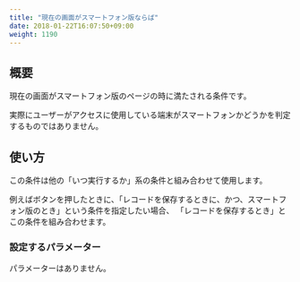 ```yaml
---
title: "現在の画面がスマートフォン版ならば"
date: 2018-01-22T16:07:50+09:00
weight: 1190
---
```



## 概要

現在の画面がスマートフォン版のページの時に満たされる条件です。

実際にユーザーがアクセスに使用している端末がスマートフォンかどうかを判定するものではありません。

## 使い方

この条件は他の「いつ実行するか」系の条件と組み合わせて使用します。

例えばボタンを押したときに、「レコードを保存するときに、かつ、スマートフォン版のとき」という条件を指定したい場合、
「レコードを保存するとき」とこの条件を組み合わせます。

### 設定するパラメーター

パラメーターはありません。


